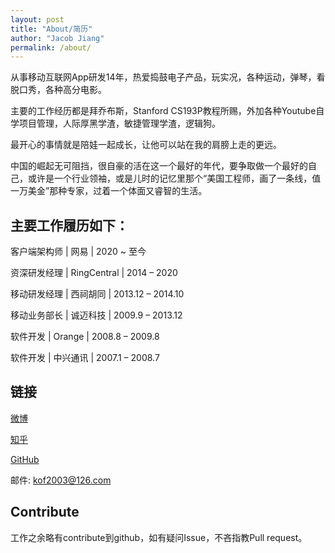 ```yaml
---
layout: post
title: "About/简历"
author: "Jacob Jiang"
permalink: /about/
---
```


从事移动互联网App研发14年，热爱捣鼓电子产品，玩实况，各种运动，弹琴，看脱口秀，各种高分电影。

主要的工作经历都是拜乔布斯，Stanford CS193P教程所赐，外加各种Youtube自学项目管理，人际厚黑学渣，敏捷管理学渣，逻辑狗。

最开心的事情就是陪娃一起成长，让他可以站在我的肩膀上走的更远。

中国的崛起无可阻挡，很自豪的活在这一个最好的年代，要争取做一个最好的自己，或许是一个行业领袖，或是儿时的记忆里那个“美国工程师，画了一条线，值一万美金”那种专家，过着一个体面又睿智的生活。

## 主要工作履历如下：

客户端架构师 | 网易 | 2020 ~ 至今

资深研发经理 | RingCentral | 2014 – 2020

移动研发经理 | 西祠胡同 | 2013.12 – 2014.10

移动业务部长 | 诚迈科技 | 2009.9 – 2013.12

软件开发 | Orange | 2008.8 – 2009.8

软件开发 | 中兴通讯 | 2007.1 – 2008.7

## 链接

[微博](https://weibo.com/jacobjiangwei)

[知乎](https://www.zhihu.com/people/jacobjiangwei)

[GitHub](https://github.com/jacobjiangwei)

邮件: <kof2003@126.com>


## Contribute
工作之余略有contribute到github，如有疑问Issue，不吝指教Pull request。

